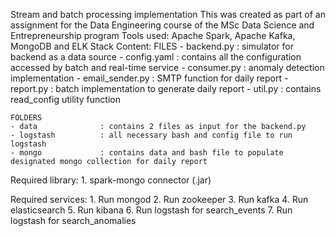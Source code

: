 Stream and batch processing implementation
This was created as part of an assignment for the Data Engineering course of the MSc Data Science and Entrepreneurship program
Tools used: Apache Spark, Apache Kafka, MongoDB and ELK Stack
Content:
	FILES
	- backend.py		: simulator for backend as a data source
	- config.yaml		: contains all the configuration accessed by batch and real-time service
	- consumer.py		: anomaly detection implementation
	- email_sender.py	: SMTP function for daily report
	- report.py			: batch implementation to generate daily report
	- util.py			: contains read_config utility function

	FOLDERS
	- data 				: contains 2 files as input for the backend.py
	- logstash			: all necessary bash and config file to run logstash
	- mongo				: contains data and bash file to populate designated mongo collection for daily report


Required library:
	1. spark-mongo connector (.jar)

Required services:
	1. Run mongod
	2. Run zookeeper
	3. Run kafka
	4. Run elasticsearch
	5. Run kibana
	6. Run logstash for search_events
	7. Run logstash for search_anomalies